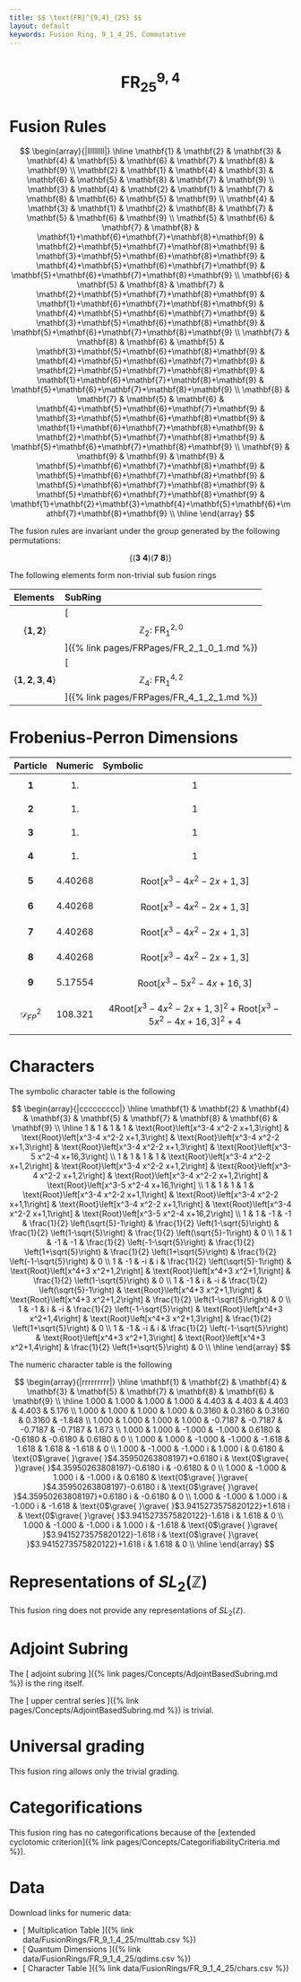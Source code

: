 ```yaml
---
title: $$ \text{FR}^{9,4}_{25} $$
layout: default
keywords: Fusion Ring, 9_1_4_25, Commutative
---
```

# $$ \text{FR}^{9,4}_{25} $$


# Fusion Rules

$$
\begin{array}{|lllllllll|}
\hline
 \mathbf{1} & \mathbf{2} & \mathbf{3} & \mathbf{4} & \mathbf{5} & \mathbf{6} & \mathbf{7} & \mathbf{8} & \mathbf{9} \\
 \mathbf{2} & \mathbf{1} & \mathbf{4} & \mathbf{3} & \mathbf{6} & \mathbf{5} & \mathbf{8} & \mathbf{7} & \mathbf{9} \\
 \mathbf{3} & \mathbf{4} & \mathbf{2} & \mathbf{1} & \mathbf{7} & \mathbf{8} & \mathbf{6} & \mathbf{5} & \mathbf{9} \\
 \mathbf{4} & \mathbf{3} & \mathbf{1} & \mathbf{2} & \mathbf{8} & \mathbf{7} & \mathbf{5} & \mathbf{6} & \mathbf{9} \\
 \mathbf{5} & \mathbf{6} & \mathbf{7} & \mathbf{8} & \mathbf{1}+\mathbf{6}+\mathbf{7}+\mathbf{8}+\mathbf{9} & \mathbf{2}+\mathbf{5}+\mathbf{7}+\mathbf{8}+\mathbf{9} & \mathbf{3}+\mathbf{5}+\mathbf{6}+\mathbf{8}+\mathbf{9} & \mathbf{4}+\mathbf{5}+\mathbf{6}+\mathbf{7}+\mathbf{9} & \mathbf{5}+\mathbf{6}+\mathbf{7}+\mathbf{8}+\mathbf{9} \\
 \mathbf{6} & \mathbf{5} & \mathbf{8} & \mathbf{7} & \mathbf{2}+\mathbf{5}+\mathbf{7}+\mathbf{8}+\mathbf{9} & \mathbf{1}+\mathbf{6}+\mathbf{7}+\mathbf{8}+\mathbf{9} & \mathbf{4}+\mathbf{5}+\mathbf{6}+\mathbf{7}+\mathbf{9} & \mathbf{3}+\mathbf{5}+\mathbf{6}+\mathbf{8}+\mathbf{9} & \mathbf{5}+\mathbf{6}+\mathbf{7}+\mathbf{8}+\mathbf{9} \\
 \mathbf{7} & \mathbf{8} & \mathbf{6} & \mathbf{5} & \mathbf{3}+\mathbf{5}+\mathbf{6}+\mathbf{8}+\mathbf{9} & \mathbf{4}+\mathbf{5}+\mathbf{6}+\mathbf{7}+\mathbf{9} & \mathbf{2}+\mathbf{5}+\mathbf{7}+\mathbf{8}+\mathbf{9} & \mathbf{1}+\mathbf{6}+\mathbf{7}+\mathbf{8}+\mathbf{9} & \mathbf{5}+\mathbf{6}+\mathbf{7}+\mathbf{8}+\mathbf{9} \\
 \mathbf{8} & \mathbf{7} & \mathbf{5} & \mathbf{6} & \mathbf{4}+\mathbf{5}+\mathbf{6}+\mathbf{7}+\mathbf{9} & \mathbf{3}+\mathbf{5}+\mathbf{6}+\mathbf{8}+\mathbf{9} & \mathbf{1}+\mathbf{6}+\mathbf{7}+\mathbf{8}+\mathbf{9} & \mathbf{2}+\mathbf{5}+\mathbf{7}+\mathbf{8}+\mathbf{9} & \mathbf{5}+\mathbf{6}+\mathbf{7}+\mathbf{8}+\mathbf{9} \\
 \mathbf{9} & \mathbf{9} & \mathbf{9} & \mathbf{9} & \mathbf{5}+\mathbf{6}+\mathbf{7}+\mathbf{8}+\mathbf{9} & \mathbf{5}+\mathbf{6}+\mathbf{7}+\mathbf{8}+\mathbf{9} & \mathbf{5}+\mathbf{6}+\mathbf{7}+\mathbf{8}+\mathbf{9} & \mathbf{5}+\mathbf{6}+\mathbf{7}+\mathbf{8}+\mathbf{9} & \mathbf{1}+\mathbf{2}+\mathbf{3}+\mathbf{4}+\mathbf{5}+\mathbf{6}+\mathbf{7}+\mathbf{8}+\mathbf{9} \\
\hline
\end{array}
$$


The fusion rules are invariant under the group generated by the following permutations:

$$ \{(\mathbf{3} \  \mathbf{4}) (\mathbf{7} \  \mathbf{8})\} $$


The following elements form non-trivial sub fusion rings

| Elements | SubRing |
| :------ | :------ |
| $$ \{\mathbf{1},\mathbf{2}\} $$ | [ $$ \mathbb{Z}_2:\ \text{FR}^{2,0}_{1} $$ ]({% link pages/FRPages/FR_2_1_0_1.md %}) |
| $$ \{\mathbf{1},\mathbf{2},\mathbf{3},\mathbf{4}\} $$ | [ $$ \mathbb{Z}_4:\ \text{FR}^{4,2}_{1} $$ ]({% link pages/FRPages/FR_4_1_2_1.md %}) |

# Frobenius-Perron Dimensions

| Particle | Numeric | Symbolic |
| :------ | :------ | :------ |
| $$ \mathbf{1} $$ | $$ 1. $$ | $$ 1 $$ |
| $$ \mathbf{2} $$ | $$ 1. $$ | $$ 1 $$ |
| $$ \mathbf{3} $$ | $$ 1. $$ | $$ 1 $$ |
| $$ \mathbf{4} $$ | $$ 1. $$ | $$ 1 $$ |
| $$ \mathbf{5} $$ | $$ 4.40268 $$ | $$ \text{Root}\left[x^3-4 x^2-2 x+1,3\right] $$ |
| $$ \mathbf{6} $$ | $$ 4.40268 $$ | $$ \text{Root}\left[x^3-4 x^2-2 x+1,3\right] $$ |
| $$ \mathbf{7} $$ | $$ 4.40268 $$ | $$ \text{Root}\left[x^3-4 x^2-2 x+1,3\right] $$ |
| $$ \mathbf{8} $$ | $$ 4.40268 $$ | $$ \text{Root}\left[x^3-4 x^2-2 x+1,3\right] $$ |
| $$ \mathbf{9} $$ | $$ 5.17554 $$ | $$ \text{Root}\left[x^3-5 x^2-4 x+16,3\right] $$ |
| $$ \mathcal{D}_{FP}^2 $$ | $$ 108.321 $$ | $$ 4 \text{Root}\left[x^3-4 x^2-2 x+1,3\right]^2+\text{Root}\left[x^3-5 x^2-4 x+16,3\right]^2+4 $$ |

# Characters

The symbolic character table is the following

$$
\begin{array}{|ccccccccc|}
\hline
 \mathbf{1} & \mathbf{2} & \mathbf{4} & \mathbf{3} & \mathbf{5} & \mathbf{7} & \mathbf{8} & \mathbf{6} & \mathbf{9} \\
\hline
 1 & 1 & 1 & 1 & \text{Root}\left[x^3-4 x^2-2 x+1,3\right] & \text{Root}\left[x^3-4 x^2-2 x+1,3\right] & \text{Root}\left[x^3-4 x^2-2 x+1,3\right] & \text{Root}\left[x^3-4 x^2-2 x+1,3\right] & \text{Root}\left[x^3-5 x^2-4 x+16,3\right] \\
 1 & 1 & 1 & 1 & \text{Root}\left[x^3-4 x^2-2 x+1,2\right] & \text{Root}\left[x^3-4 x^2-2 x+1,2\right] & \text{Root}\left[x^3-4 x^2-2 x+1,2\right] & \text{Root}\left[x^3-4 x^2-2 x+1,2\right] & \text{Root}\left[x^3-5 x^2-4 x+16,1\right] \\
 1 & 1 & 1 & 1 & \text{Root}\left[x^3-4 x^2-2 x+1,1\right] & \text{Root}\left[x^3-4 x^2-2 x+1,1\right] & \text{Root}\left[x^3-4 x^2-2 x+1,1\right] & \text{Root}\left[x^3-4 x^2-2 x+1,1\right] & \text{Root}\left[x^3-5 x^2-4 x+16,2\right] \\
 1 & 1 & -1 & -1 & \frac{1}{2} \left(\sqrt{5}-1\right) & \frac{1}{2} \left(1-\sqrt{5}\right) & \frac{1}{2} \left(1-\sqrt{5}\right) & \frac{1}{2} \left(\sqrt{5}-1\right) & 0 \\
 1 & 1 & -1 & -1 & \frac{1}{2} \left(-1-\sqrt{5}\right) & \frac{1}{2} \left(1+\sqrt{5}\right) & \frac{1}{2} \left(1+\sqrt{5}\right) & \frac{1}{2} \left(-1-\sqrt{5}\right) & 0 \\
 1 & -1 & -i & i & \frac{1}{2} \left(\sqrt{5}-1\right) & \text{Root}\left[x^4+3 x^2+1,2\right] & \text{Root}\left[x^4+3 x^2+1,1\right] & \frac{1}{2} \left(1-\sqrt{5}\right) & 0 \\
 1 & -1 & i & -i & \frac{1}{2} \left(\sqrt{5}-1\right) & \text{Root}\left[x^4+3 x^2+1,1\right] & \text{Root}\left[x^4+3 x^2+1,2\right] & \frac{1}{2} \left(1-\sqrt{5}\right) & 0 \\
 1 & -1 & i & -i & \frac{1}{2} \left(-1-\sqrt{5}\right) & \text{Root}\left[x^4+3 x^2+1,4\right] & \text{Root}\left[x^4+3 x^2+1,3\right] & \frac{1}{2} \left(1+\sqrt{5}\right) & 0 \\
 1 & -1 & -i & i & \frac{1}{2} \left(-1-\sqrt{5}\right) & \text{Root}\left[x^4+3 x^2+1,3\right] & \text{Root}\left[x^4+3 x^2+1,4\right] & \frac{1}{2} \left(1+\sqrt{5}\right) & 0 \\
\hline
\end{array}
$$

The numeric character table is the following

$$
\begin{array}{|rrrrrrrrr|}
\hline
 \mathbf{1} & \mathbf{2} & \mathbf{4} & \mathbf{3} & \mathbf{5} & \mathbf{7} & \mathbf{8} & \mathbf{6} & \mathbf{9} \\
\hline
 1.000 & 1.000 & 1.000 & 1.000 & 4.403 & 4.403 & 4.403 & 4.403 & 5.176 \\
 1.000 & 1.000 & 1.000 & 1.000 & 0.3160 & 0.3160 & 0.3160 & 0.3160 & -1.848 \\
 1.000 & 1.000 & 1.000 & 1.000 & -0.7187 & -0.7187 & -0.7187 & -0.7187 & 1.673 \\
 1.000 & 1.000 & -1.000 & -1.000 & 0.6180 & -0.6180 & -0.6180 & 0.6180 & 0 \\
 1.000 & 1.000 & -1.000 & -1.000 & -1.618 & 1.618 & 1.618 & -1.618 & 0 \\
 1.000 & -1.000 & -1.000 i & 1.000 i & 0.6180 & \text{0$\grave{ }\grave{ }$4.35950263808197}+0.6180 i & \text{0$\grave{ }\grave{ }$4.35950263808197}-0.6180 i & -0.6180 & 0 \\
 1.000 & -1.000 & 1.000 i & -1.000 i & 0.6180 & \text{0$\grave{ }\grave{ }$4.35950263808197}-0.6180 i & \text{0$\grave{ }\grave{ }$4.35950263808197}+0.6180 i & -0.6180 & 0 \\
 1.000 & -1.000 & 1.000 i & -1.000 i & -1.618 & \text{0$\grave{ }\grave{ }$3.9415273575820122}+1.618 i & \text{0$\grave{ }\grave{ }$3.9415273575820122}-1.618 i & 1.618 & 0 \\
 1.000 & -1.000 & -1.000 i & 1.000 i & -1.618 & \text{0$\grave{ }\grave{ }$3.9415273575820122}-1.618 i & \text{0$\grave{ }\grave{ }$3.9415273575820122}+1.618 i & 1.618 & 0 \\
\hline
\end{array}
$$

# Representations of $SL_2(\mathbb{Z})$

This fusion ring does not provide any representations of $SL_2(\mathbb{Z}).$

# Adjoint Subring

The [ adjoint subring ]({% link pages/Concepts/AdjointBasedSubring.md %}) is the ring itself.

The [ upper central series ]({% link pages/Concepts/AdjointBasedSubring.md %}) is trivial.

# Universal grading

This fusion ring allows only the trivial grading.

# Categorifications

This fusion ring has no  categorifications because of the [extended cyclotomic criterion]({% link pages/Concepts/CategorifiabilityCriteria.md %}).


# Data

Download links for numeric data:

* [ Multiplication Table ]({% link data/FusionRings/FR_9_1_4_25/multtab.csv %})
* [ Quantum Dimensions ]({% link data/FusionRings/FR_9_1_4_25/qdims.csv %})
* [ Character Table ]({% link data/FusionRings/FR_9_1_4_25/chars.csv %})
